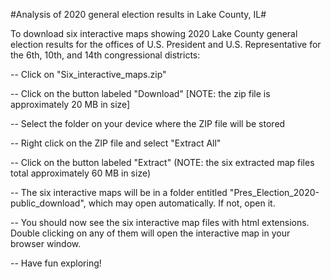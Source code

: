 #Analysis of 2020 general election results in Lake County, IL#

To download six interactive maps showing 2020 Lake County general election results for the offices of U.S. President and 
U.S. Representative for the 6th, 10th, and 14th congressional districts:

-- Click on "Six_interactive_maps.zip"

-- Click on the button labeled "Download" [NOTE: the zip file is approximately 20 MB in size]

-- Select the folder on your device where the ZIP file will be stored

-- Right click on the ZIP file and select "Extract All"

-- Click on the button labeled "Extract" (NOTE: the six extracted map files total approximately 60 MB in size)

-- The six interactive maps will be in a folder entitled "Pres_Election_2020-public_download", which may 
open automatically. If not, open it. 

-- You should now see the six interactive map files with html extensions. Double clicking on any of them 
will open the interactive map in your browser window.

-- Have fun exploring!
